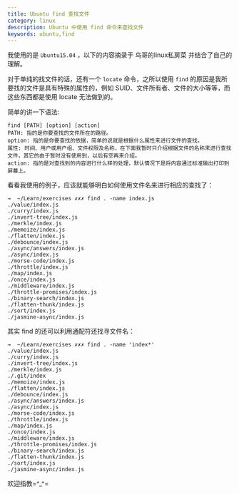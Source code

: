 ```yaml
---
title: Ubuntu find 查找文件
category: linux
description: Ubuntu 中使用 find 命令来查找文件
keywords: ubuntu,find
---
```


我使用的是 `Ubuntu15.04` ，以下的内容摘录于 鸟哥的linux私房菜 并结合了自己的理解。

对于单纯的找文件的话，还有一个 `locate` 命令，之所以使用 `find` 的原因是我所要找的文件是具有特殊的属性的，例如 SUID、文件所有者、文件的大小等等，而这些东西都是使用 locate 无法做到的。

简单的讲一下语法:

    find [PATH] [option] [action]
    PATH: 指的是你要查找的文件所在的路径。
    option: 指的是你要查找的依据，简单的说就是根据什么属性来进行文件的查找。
    属性: 时间、用户或用户组、文件权限及名称，在下面我暂时只介绍根据文件的名称来进行查找文件，其它的由于暂时没有使用到，以后有空再来介绍。
    action: 指的是对查找到的内容进行什么样的处理，默认情况下是将内容通过标准输出打印到屏幕上。
    
看看我使用的例子，应该就能够明白如何使用文件名来进行相应的查找了：

    →  ~/Learn/exercises ✗✗✗ find . -name index.js
    ./value/index.js
    ./curry/index.js
    ./invert-tree/index.js
    ./merkle/index.js
    ./memoize/index.js
    ./flatten/index.js
    ./debounce/index.js
    ./async/answers/index.js
    ./async/index.js
    ./morse-code/index.js
    ./throttle/index.js
    ./map/index.js
    ./once/index.js
    ./middleware/index.js
    ./throttle-promises/index.js
    ./binary-search/index.js
    ./flatten-thunk/index.js
    ./sort/index.js
    ./jasmine-async/index.js

其实 find 的还可以利用通配符还找寻文件名：

    →  ~/Learn/exercises ✗✗✗ find . -name 'index*'
    ./value/index.js
    ./curry/index.js
    ./invert-tree/index.js
    ./merkle/index.js
    ./.git/index
    ./memoize/index.js
    ./flatten/index.js
    ./debounce/index.js
    ./async/answers/index.js
    ./async/index.js
    ./morse-code/index.js
    ./throttle/index.js
    ./map/index.js
    ./once/index.js
    ./middleware/index.js
    ./throttle-promises/index.js
    ./binary-search/index.js
    ./flatten-thunk/index.js
    ./sort/index.js
    ./jasmine-async/index.js

欢迎指教=^_^=

